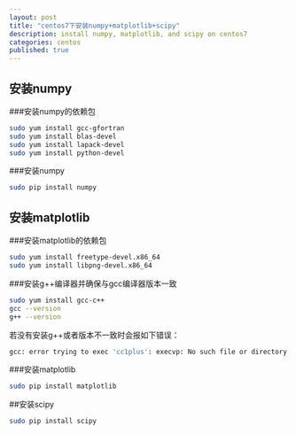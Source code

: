 ```yaml
---
layout: post
title: "centos7下安装numpy+matplotlib+scipy"
description: install numpy, matplotlib, and scipy on centos7
categories: centos
published: true
---
```



## 安装numpy

###安装numpy的依赖包

~~~bash
sudo yum install gcc-gfortran
sudo yum install blas-devel
sudo yum install lapack-devel
sudo yum install python-devel
~~~

###安装numpy

~~~bash
sudo pip install numpy
~~~

## 安装matplotlib

###安装matplotlib的依赖包

~~~bash 
sudo yum install freetype-devel.x86_64
sudo yum install libpng-devel.x86_64
~~~

###安装g++编译器并确保与gcc编译器版本一致

~~~bash
sudo yum install gcc-c++
gcc --version
g++ --version
~~~

若没有安装g++或者版本不一致时会报如下错误：

~~~bash
gcc: error trying to exec 'cc1plus': execvp: No such file or directory
~~~

###安装matplotlib

~~~bash
sudo pip install matplotlib
~~~

##安装scipy

~~~bash
sudo pip install scipy
~~~

